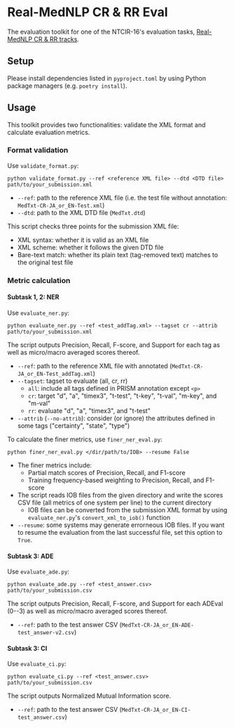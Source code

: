 # Real-MedNLP CR & RR Eval

The evaluation toolkit for one of the NTCIR-16's evaluation tasks, [Real-MedNLP CR & RR tracks](https://sociocom.naist.jp/real-mednlp/).

## Setup

Please install dependencies listed in `pyproject.toml` by using Python package managers (e.g. `poetry install`).

## Usage

This toolkit provides two functionalities: validate the XML format and calculate evaluation metrics.

### Format validation

Use `validate_format.py`:

```
python validate_format.py --ref <reference XML file> --dtd <DTD file> path/to/your_submission.xml
```

- `--ref`: path to the reference XML file (i.e. the test file without annotation: `MedTxt-CR-JA_or_EN-Test.xml`)
- `--dtd`: path to the XML DTD file (`MedTxt.dtd`)

This script checks three points for the submission XML file:

- XML syntax: whether it is valid as an XML file
- XML scheme: whether it follows the given DTD file
- Bare-text match: whether its plain text (tag-removed text) matches to the original test file

### Metric calculation

#### Subtask 1, 2: NER

Use `evaluate_ner.py`:

```
python evaluate_ner.py --ref <test_addTag.xml> --tagset cr --attrib path/to/your_submission.xml
```

The script outputs Precision, Recall, F-score, and Support for each tag as well as micro/macro averaged scores thereof.

- `--ref`: path to the reference XML file with annotated (`MedTxt-CR-JA_or_EN-Test_addTag.xml`)
- `--tagset`: tagset to evaluate (all, cr, rr)
  - `all`: include all tags defined in PRISM annotation except `<p>`
  - `cr`: target "d", "a", "timex3", "t-test", "t-key", "t-val", "m-key", and "m-val"
  - `rr`: evaluate "d", "a", "timex3", and "t-test"
- `--attrib` (`--no-attrib`): consider (or ignore) the attributes defined in some tags ("certainty", "state", "type")

To calculate the finer metrics, use `finer_ner_eval.py`:

```
python finer_ner_eval.py </dir/path/to/IOB> --resume False
```

- The finer metrics include:
  - Partial match scores of Precision, Recall, and F1-score
  - Training frequency-based weighting to Precision, Recall, and F1-score
- The script reads IOB files from the given directory and write the scores CSV file (all metrics of one system per line) to the current directory
  - IOB files can be converted from the submission XML format by using `evaluate_ner.py`'s `convert_xml_to_iob()` function
- `--resume`: some systems may generate errorneous IOB files. If you want to resume the evaluation from the last successful file, set this option to `True`.

#### Subtask 3: ADE

Use `evaluate_ade.py`:

```
python evaluate_ade.py --ref <test_answer.csv> path/to/your_submission.csv
```

The script outputs Precision, Recall, F-score, and Support for each ADEval (0--3) as well as micro/macro averaged scores thereof.

- `--ref`: path to the test answer CSV (`MedTxt-CR-JA_or_EN-ADE-test_answer-v2.csv`)



#### Subtask 3: CI

Use `evaluate_ci.py`:

```
python evaluate_ci.py --ref <test_answer.csv> path/to/your_submission.csv
```

The script outputs Normalized Mutual Information score.

- `--ref`: path to the test answer CSV (`MedTxt-CR-JA_or_EN-CI-test_answer.csv`)

